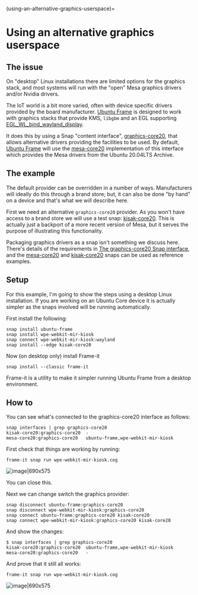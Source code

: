 (using-an-alternative-graphics-userspace)=

# Using an alternative graphics userspace

## The issue

On "desktop" Linux installations there are limited options for the graphics stack, and most systems will run with the "open" Mesa graphics drivers and/or Nvidia drivers.

The IoT world is a bit more varied, often with device specific drivers provided by the board manufacturer. [Ubuntu Frame](https://snapcraft.io/ubuntu-frame) is designed to work with graphics stacks that provide KMS, `libgbm` and an EGL supporting [EGL_WL_bind_wayland_display](https://www.khronos.org/registry/EGL/extensions/WL/EGL_WL_bind_wayland_display.txt).

It does this by using a Snap "content interface", [graphics-core20](/explanation/the-graphics-core20-snap-interface.md), that allows alternative drivers providing the facilities to be used. By default, [Ubuntu Frame](https://snapcraft.io/ubuntu-frame) will use the [mesa-core20](https://snapcraft.io/mesa-core20) implementation of this interface which provides the Mesa drivers from the Ubuntu 20.04LTS Archive.

## The example

The default provider can be overridden in a number of ways. Manufacturers will ideally do this through a brand store; but, it can also be done "by hand" on a device and that's what we will describe here.

First we need an alternative `graphics-core20` provider. As you won't have access to a brand store we will use a test snap: [kisak-core20](https://snapcraft.io/kisak-core20). This is actually just a backport of a more recent version of Mesa, but it serves the purpose of illustrating this functionality.

Packaging graphics drivers as a snap isn't something we discuss here. There's details of the requirements in [The graphics-core20 Snap interface](/explanation/the-graphics-core20-snap-interface.md), and the [mesa-core20](https://snapcraft.io/mesa-core20) and [kisak-core20](https://snapcraft.io/kisak-core20) snaps can be used as reference examples.

## Setup

For this example, I'm going to show the steps using a desktop Linux installation. If you are working on an Ubuntu Core device it is actually simpler as the snaps involved will be running automatically.

First install the following:

```
snap install ubuntu-frame
snap install wpe-webkit-mir-kiosk
snap connect wpe-webkit-mir-kiosk:wayland
snap install --edge kisak-core20
```

Now (on desktop only) install Frame-it

```
snap install --classic frame-it
```

Frame-it is a utility to make it simpler running Ubuntu Frame from a desktop environment.

## How to

You can see what's connected to the graphics-core20 interface as follows:

```
snap interfaces | grep graphics-core20
kisak-core20:graphics-core20  -
mesa-core20:graphics-core20   ubuntu-frame,wpe-webkit-mir-kiosk
```

First check that things are working by running:

```
frame-it snap run wpe-webkit-mir-kiosk.cog
```

![image|690x575](c76f005baf606ac4822a5989182ee81cc95ab2a6.jpeg)

You can close this.

Next we can change switch the graphics provider:

```
snap disconnect ubuntu-frame:graphics-core20
snap disconnect wpe-webkit-mir-kiosk:graphics-core20
snap connect ubuntu-frame:graphics-core20 kisak-core20
snap connect wpe-webkit-mir-kiosk:graphics-core20 kisak-core20
```

And show the changes:

```
$ snap interfaces | grep graphics-core20
kisak-core20:graphics-core20  ubuntu-frame,wpe-webkit-mir-kiosk
mesa-core20:graphics-core20   -
```

And prove that it still all works:

```
frame-it snap run wpe-webkit-mir-kiosk.cog
```

![image|690x575](d8fcf6d3be9e263f6a9e13e81384a142e5878403.jpeg)
